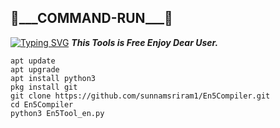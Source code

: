 
<h2>🔻___COMMAND-RUN___🔻 </h2>

[![Typing SVG](https://readme-typing-svg.demolab.com?font=Fira+Code&pause=1000&color=FF2C10&background=31FF9400&width=435&lines=En5Compiler%F0%9F%A4%9F)](https://git.io/typing-svg)
___This Tools is Free Enjoy Dear User.___</br>
```
apt update
apt upgrade
apt install python3
pkg install git
git clone https://github.com/sunnamsriram1/En5Compiler.git
cd En5Compiler
python3 En5Tool_en.py
```
